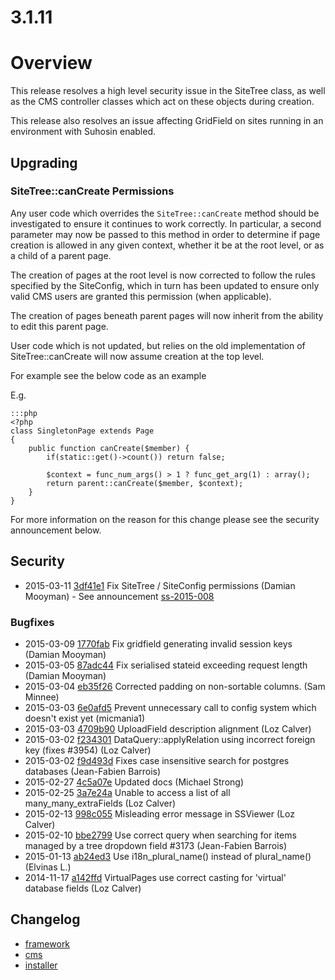 # 3.1.11

# Overview

This release resolves a high level security issue in the SiteTree class, as well as 
the CMS controller classes which act on these objects during creation.

This release also resolves an issue affecting GridField on sites running in
an environment with Suhosin enabled.

## Upgrading

### SiteTree::canCreate Permissions

Any user code which overrides the `SiteTree::canCreate` method should be investigated to
ensure it continues to work correctly. In particular, a second parameter may now be passed
to this method in order to determine if page creation is allowed in any given context, whether
it be at the root level, or as a child of a parent page.

The creation of pages at the root level is now corrected to follow the rules specified 
by the SiteConfig, which in turn has been updated to ensure only valid CMS users are
granted this permission (when applicable).

The creation of pages beneath parent pages will now inherit from the ability to edit
this parent page.

User code which is not updated, but relies on the old implementation of SiteTree::canCreate will
now assume creation at the top level.

For example see the below code as an example

E.g.

	:::php
	<?php
	class SingletonPage extends Page 
	{
		public function canCreate($member) {
			if(static::get()->count()) return false;
			
			$context = func_num_args() > 1 ? func_get_arg(1) : array();
			return parent::canCreate($member, $context);
		}
	}

For more information on the reason for this change please see the security announcement below.

## Security

 * 2015-03-11 [3df41e1](https://github.com/silverstripe/silverstripe-cms/commit/3df41e1) Fix SiteTree / SiteConfig permissions (Damian Mooyman) - See announcement [ss-2015-008](http://www.silverstripe.org/software/download/security-releases/ss-2015-008-sitetree-creation-permission-vulnerability)

### Bugfixes
 
 * 2015-03-09 [1770fab](https://github.com/silverstripe/sapphire/commit/1770fab) Fix gridfield generating invalid session keys (Damian Mooyman)
 * 2015-03-05 [87adc44](https://github.com/silverstripe/sapphire/commit/87adc44) Fix serialised stateid exceeding request length (Damian Mooyman)
 * 2015-03-04 [eb35f26](https://github.com/silverstripe/sapphire/commit/eb35f26) Corrected padding on non-sortable columns. (Sam Minnee)
 * 2015-03-03 [6e0afd5](https://github.com/silverstripe/sapphire/commit/6e0afd5) Prevent unnecessary call to config system which doesn't exist yet (micmania1)
 * 2015-03-03 [4709b90](https://github.com/silverstripe/sapphire/commit/4709b90) UploadField description alignment (Loz Calver)
 * 2015-03-02 [f234301](https://github.com/silverstripe/sapphire/commit/f234301) DataQuery::applyRelation using incorrect foreign key (fixes #3954) (Loz Calver)
 * 2015-03-02 [f9d493d](https://github.com/silverstripe/sapphire/commit/f9d493d) Fixes case insensitive search for postgres databases (Jean-Fabien Barrois)
 * 2015-02-27 [4c5a07e](https://github.com/silverstripe/sapphire/commit/4c5a07e) Updated docs (Michael Strong)
 * 2015-02-25 [3a7e24a](https://github.com/silverstripe/sapphire/commit/3a7e24a) Unable to access a list of all many_many_extraFields (Loz Calver)
 * 2015-02-13 [998c055](https://github.com/silverstripe/sapphire/commit/998c055) Misleading error message in SSViewer (Loz Calver)
 * 2015-02-10 [bbe2799](https://github.com/silverstripe/sapphire/commit/bbe2799) Use correct query when searching for items managed by a tree dropdown field #3173 (Jean-Fabien Barrois)
 * 2015-01-13 [ab24ed3](https://github.com/silverstripe/sapphire/commit/ab24ed3) Use i18n_plural_name() instead of plural_name() (Elvinas L.)
 * 2014-11-17 [a142ffd](https://github.com/silverstripe/silverstripe-cms/commit/a142ffd) VirtualPages use correct casting for 'virtual' database fields (Loz Calver)

## Changelog

 * [framework](https://github.com/silverstripe/silverstripe-framework/releases/tag/3.1.11)
 * [cms](https://github.com/silverstripe/silverstripe-cms/releases/tag/3.1.11)
 * [installer](https://github.com/silverstripe/silverstripe-installer/releases/tag/3.1.11)

